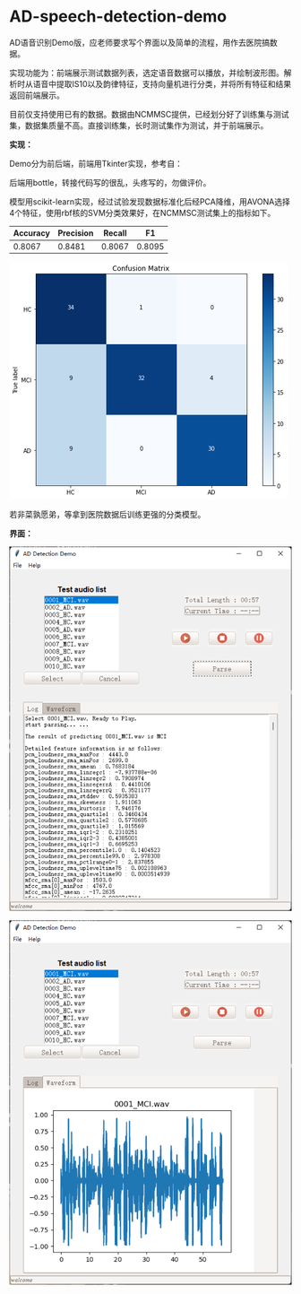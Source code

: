 # AD-speech-detection-demo

AD语音识别Demo版，应老师要求写个界面以及简单的流程，用作去医院搞数据。

实现功能为：前端展示测试数据列表，选定语音数据可以播放，并绘制波形图。解析时从语音中提取IS10以及韵律特征，支持向量机进行分类，并将所有特征和结果返回前端展示。

目前仅支持使用已有的数据。数据由NCMMSC提供，已经划分好了训练集与测试集，数据集质量不高。直接训练集，长时测试集作为测试，并于前端展示。

**实现：**

Demo分为前后端，前端用Tkinter实现，参考自：

后端用bottle，转接代码写的很乱，头疼写的，勿做评价。

模型用scikit-learn实现，经过试验发现数据标准化后经PCA降维，用AVONA选择4个特征，使用rbf核的SVM分类效果好，在NCMMSC测试集上的指标如下。

| Accuracy | Precision | Recall | F1     |
| -------- | --------- | ------ | ------ |
| 0.8067   | 0.8481    | 0.8067 | 0.8095 |

![confusion matrix](https://github.com/dong-8080/AD-speech-detection-demo/blob/main/images/confusion_matrix.png)

若非菜孰愿弟，等拿到医院数据后训练更强的分类模型。

**界面：**


![gui1](https://github.com/dong-8080/AD-speech-detection-demo/blob/main/images/readme1.png)

![gui2](https://github.com/dong-8080/AD-speech-detection-demo/blob/main/images/readme2.png)
